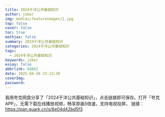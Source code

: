 ```yaml
---
title: 2024于洋公共基础知识
author: joker
img: medias/featureimages/1.jpg
top: false
cover: false
toc: true
mathjax: false
summary: 2024于洋公共基础知识
categories: 2024于洋公共基础知识
tags:
  - 2024于洋公共基础知识
keywords: joker
essay: false
abbrlink: 64662
date: 2025-04-20 23:13:30
coverImg:
password:
---
```


我用夸克网盘分享了「2024于洋公共基础知识」，点击链接即可保存。打开「夸克APP」，无需下载在线播放视频，畅享原画5倍速，支持电视投屏。
链接：https://pan.quark.cn/s/6e04d42bd5f3
